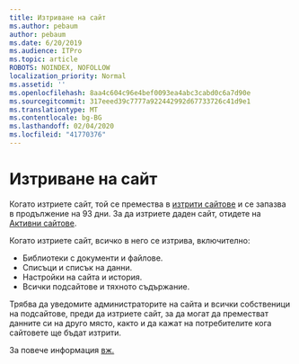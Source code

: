 ```yaml
---
title: Изтриване на сайт
ms.author: pebaum
author: pebaum
ms.date: 6/20/2019
ms.audience: ITPro
ms.topic: article
ROBOTS: NOINDEX, NOFOLLOW
localization_priority: Normal
ms.assetid: ''
ms.openlocfilehash: 8aa4c604c96e4bef0093ea4abc3cabd0c6a7d90e
ms.sourcegitcommit: 317eeed39c7777a922442992d67733726c41d9e1
ms.translationtype: MT
ms.contentlocale: bg-BG
ms.lasthandoff: 02/04/2020
ms.locfileid: "41770376"
---
```

# <a name="delete-a-site"></a>Изтриване на сайт

Когато изтриете сайт, той се премества в [изтрити сайтове](https://admin.microsoft.com/sharepoint) и се запазва в продължение на 93 дни. За да изтриете даден сайт, отидете на [Активни сайтове](https://admin.microsoft.com/sharepoint?page=sitemanagement&modern=true). 

Когато изтриете сайт, всичко в него се изтрива, включително:

- Библиотеки с документи и файлове.
- Списъци и списък на данни.
- Настройки на сайта и история.
- Всички подсайтове и тяхното съдържание.

Трябва да уведомите администраторите на сайта и всички собственици на подсайтове, преди да изтриете сайт, за да могат да преместват данните си на друго място, както и да кажат на потребителите кога сайтовете ще бъдат изтрити.

За повече информация [вж.](https://docs.microsoft.com/sharepoint/delete-site-collection)
